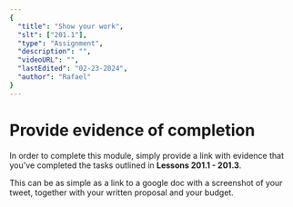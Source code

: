 ```yaml
---
{
  "title": "Show your work",
  "slt": ["201.1"],
  "type": "Assignment",
  "description": "",
  "videoURL": "",
  "lastEdited": "02-23-2024",
  "author": "Rafael"
}
---
```


# Provide evidence of completion

In order to complete this module, simply provide a link with evidence that you've completed the tasks outlined in **Lessons 201.1 - 201.3**.

This can be as simple as a link to a google doc with a screenshot of your tweet, together with your written proposal and your budget.
